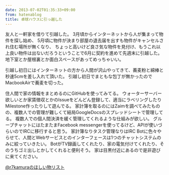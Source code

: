 ```yaml
---
date: 2013-07-02T01:35:33+09:00
from: hatenablog
title: 卓球ハウスに引っ越した
---
```

友人と一軒家を借りて引越した。 3月頃からインターネットから人が集まって物件を探し始め、 5月頃に物件が決まり部屋の退去届を出すも物件がキャンセルされ住む場所が無くなり、 ちょっと高いけど良さ気な物件を見付け、もうこれ以上良い物件は出ないだろうということで6月に契約を進めて先週末に引越した。 地下室とか屋根裏とか面白スペースがあってめっちゃいい。

引越し初日にはインターネットの方から人間が沢山やってきて、蕎麦粉と綿棒と秒速5cmを差し入れて頂いた。 引越し初日でまともな包丁が無かったのでMacbookAirで蕎麦を切った。

住人間で家の情報をまとめるのにGitHubを使ってみてる。 ウォーターサーバー欲しいとか家賃徴収とかのIssueをどんどん登録して、適当にラベリングしたりMilestone作ったりして遊んでる。 家計簿を取るのにはZaimを調べてみたものの、複数人での管理が難しくて結局GoogleDocsのスプレッドシートで管理してる。 複数人での個人間決済を緩く管理してくれるような仕組みが欲しい。 グループチャットにはたまたまFacebook messengerを使ってるけど、APIが使いづらいのでIRCに移行すると思う。 家計簿なりタスク管理なりはIRC Botに色々やらせて、人間とWebサービスとのインターフェースは1つのチャットシステムのみに絞っていきたい。 BotがTV録画してくれたり、家の電気付けてくれたり、そのうちゴミ出しとかしてくれると便利そう。 家は目黒付近にあるので是非遊びに来てください。

[@r7kamuraのほしい物リスト](https://www.amazon.co.jp/registry/wishlist/31WJYTS73D19K)

